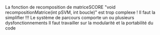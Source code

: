 

La fonction de recomposition de matriceSCORE "void recompositionMatrice(int pSVM, int boucle)" est trop complexe ! Il faut la simplifier !!!
Le système de parcours comporte un ou plusieurs dysfonctionnements
Il faut travailler sur la modularité et la portabilité du code
